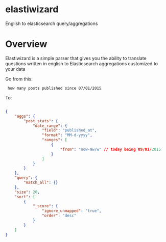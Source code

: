 # elastiwizard
English to elasticsearch query/aggregations


# Overview

Elastiwizard is a simple parser that gives you the ability to translate questions written in english to Elasticsearch aggregations customized to your data

Go from this:

``` how many posts published since 07/01/2015```

To:

```json

{
    "aggs": {
        "post_stats": {
            "date_range": {
                "field": "published_at",
                "format": "MM-d-yyyy",
                "ranges": [
                    {
                        "from": "now-9w/w" // today being 09/01/2015
                    }
                ]
            }
        }
    },
    "query": {
        "match_all": {}
    },
    "size": 20,
    "sort": [
        {
            "_score": {
                "ignore_unmapped": "true",
                "order": "desc"
            }
        }
    ]
}
```
